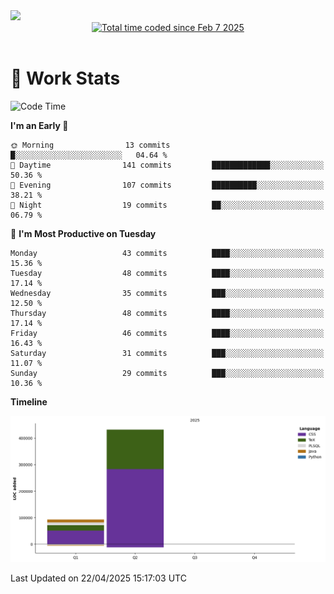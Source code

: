 <img src="https://capsule-render.vercel.app/api?type=waving&color=E0D7C8&height=200&section=header&text=Jeong8333&animation=fadeIn&fontColor=6D4930&fontSize=65&fontAlignY=60&stroke=6D4930&strokeWidth=3" />

<div align = center>
<a href="https://wakatime.com/@9207cd9b-e0ca-4b15-bb6a-6ad0a31854f8"><img src="https://wakatime.com/badge/user/9207cd9b-e0ca-4b15-bb6a-6ad0a31854f8.svg" alt="Total time coded since Feb 7 2025" /></a>
</div>
<br>

# 📝 **Work Stats**


<!--START_SECTION:waka-->
![Code Time](http://img.shields.io/badge/Code%20Time-9%20hrs%2027%20mins-blue)

**I'm an Early 🐤** 

```text
🌞 Morning                13 commits          █░░░░░░░░░░░░░░░░░░░░░░░░   04.64 % 
🌆 Daytime                141 commits         █████████████░░░░░░░░░░░░   50.36 % 
🌃 Evening                107 commits         ██████████░░░░░░░░░░░░░░░   38.21 % 
🌙 Night                  19 commits          ██░░░░░░░░░░░░░░░░░░░░░░░   06.79 % 
```
📅 **I'm Most Productive on Tuesday** 

```text
Monday                   43 commits          ████░░░░░░░░░░░░░░░░░░░░░   15.36 % 
Tuesday                  48 commits          ████░░░░░░░░░░░░░░░░░░░░░   17.14 % 
Wednesday                35 commits          ███░░░░░░░░░░░░░░░░░░░░░░   12.50 % 
Thursday                 48 commits          ████░░░░░░░░░░░░░░░░░░░░░   17.14 % 
Friday                   46 commits          ████░░░░░░░░░░░░░░░░░░░░░   16.43 % 
Saturday                 31 commits          ███░░░░░░░░░░░░░░░░░░░░░░   11.07 % 
Sunday                   29 commits          ███░░░░░░░░░░░░░░░░░░░░░░   10.36 % 
```


**Timeline**

![Lines of Code chart](https://raw.githubusercontent.com/Jeong8333/Jeong8333/main/assets/bar_graph.png)


 Last Updated on 22/04/2025 15:17:03 UTC
<!--END_SECTION:waka-->

